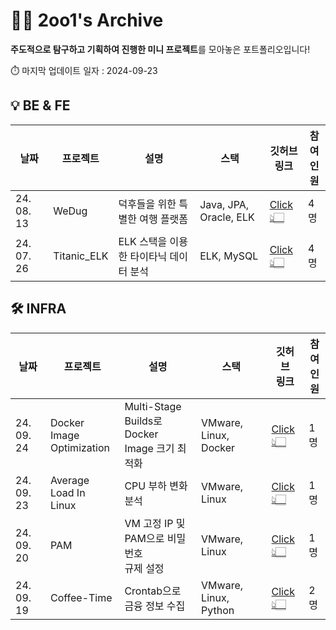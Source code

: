 # ✌🏻 2oo1's Archive

**주도적으로 탐구하고 기획하여 진행한 미니 프로젝트**를 모아놓은 포트폴리오입니다!

⏱️ 마지막 업데이트 일자 : 2024-09-23
<br>
## 💡 BE & FE
| 날짜        | 프로젝트             | 설명                                           | 스택                    | 깃허브<br>링크                          | 참여<br>인원   |
|-------------|------------------------|------------------------------------------------|-------------------------|--------------------------------------|------------|
| 24. 08. 13  | WeDug                  | 덕후들을 위한 특별한 여행 플랫폼              | Java, JPA, Oracle, ELK  | [Click👆🏻](https://github.com/B1ABOA/wedug) | 4명        |
| 24. 07. 26  | Titanic_ELK            | ELK 스택을 이용한 타이타닉 데이터 분석       | ELK, MySQL              | [Click👆🏻](https://github.com/B1ABOA/titanic_elk) | 4명        |

## 🛠 INFRA 
| 날짜        | 프로젝트             | 설명                             | 스택                         | 깃허브<br>링크                          | 참여<br>인원   |
|-------------|------------------------|----------------------------------|------------------------------|--------------------------------------|------------|
| 24. 09. 24  | Docker Image<br>Optimization  | Multi-Stage Builds로 Docker<br>Image 크기 최적화              | VMware, Linux, Docker                | [Click👆🏻](https://github.com/2oo1s/TIL/blob/main/Hands-On/Average-Load-In-Linux.md) | 1명        |
| 24. 09. 23  | Average Load In<br>Linux  | CPU 부하 변화 분석              | VMware, Linux                | [Click👆🏻](https://github.com/2oo1s/TIL/blob/main/Hands-On/Average-Load-In-Linux.md) | 1명        |
| 24. 09. 20  | PAM                    | VM 고정 IP 및 PAM으로 비밀번호<br>규제 설정 | VMware, Linux                | [Click👆🏻](https://github.com/2oo1s/TIL/blob/main/Hands-On/Linux-PAM.md) | 1명        |
| 24. 09. 19  | Coffee-Time            | Crontab으로 금융 정보 수집     | VMware, Linux, Python       | [Click👆🏻](https://github.com/2oo1s/Coffee-Time) | 2명        |
